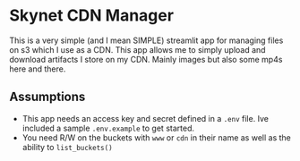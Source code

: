 # Skynet CDN Manager

This is a very simple (and I mean SIMPLE) streamlit app for managing files on s3 which I use as a CDN. This app allows
me to simply upload and download artifacts I store on my CDN. Mainly images but also some mp4s here and there.

## Assumptions

- This app needs an access key and secret defined in a `.env` file. Ive included a sample `.env.example` to get started.
- You need R/W on the buckets with `www` or `cdn` in their name as well as the ability to `list_buckets()`
